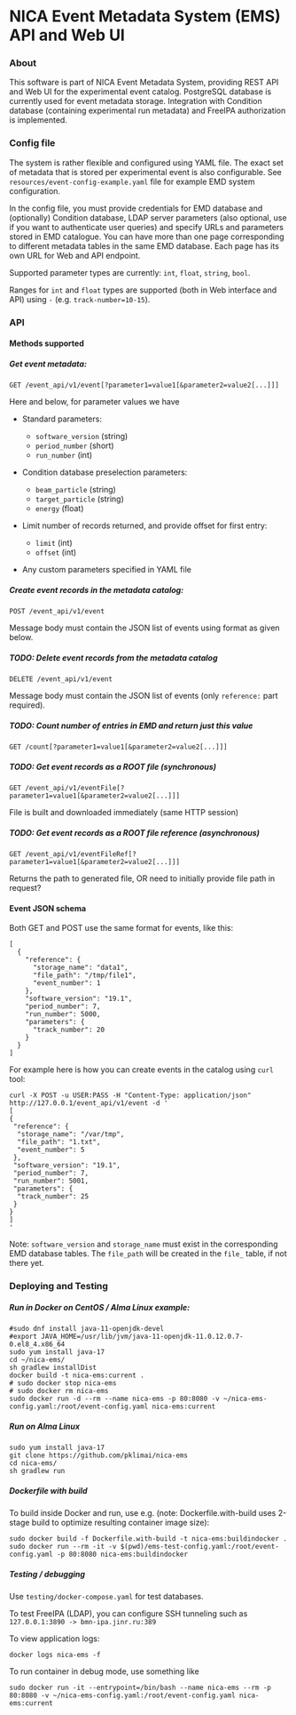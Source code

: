 
# NICA Event Metadata System (EMS) API and Web UI

### About

This software is part of NICA Event Metadata System, providing REST API and Web UI for the experimental 
event catalog. PostgreSQL database is currently used for event metadata storage. Integration with Condition
database (containing experimental run metadata) and FreeIPA authorization is implemented.

### Config file

The system is rather flexible and configured using YAML file. The exact set of metadata that is
stored per experimental event is also configurable. See `resources/event-config-example.yaml` file 
for example EMD system configuration.

In the config file, you must provide credentials for EMD database and (optionally) Condition database, 
LDAP server parameters (also optional, use if you want to authenticate user queries) and specify URLs 
and parameters stored in EMD catalogue.
You can have more than one page corresponding to different metadata tables in the same EMD database.
Each page has its own URL for Web and API endpoint.

Supported parameter types are currently: `int`, `float`, `string`, `bool`.

Ranges for `int` and `float` types are supported (both in Web interface and API) using `-` 
(e.g. `track-number=10-15`). 

### API

#### Methods supported

##### Get event metadata:
`GET /event_api/v1/event[?parameter1=value1[&parameter2=value2[...]]]`
  
Here and below, for parameter values we have 
* Standard parameters:
  - `software_version` (string)
  - `period_number` (short)
  - `run_number` (int)

* Condition database preselection parameters:
  - `beam_particle` (string)
  - `target_particle` (string)
  - `energy` (float)

* Limit number of records returned, and provide offset for first entry:
  - `limit` (int)
  - `offset` (int)

* Any custom parameters specified in YAML file 

##### Create event records in the metadata catalog:
`POST /event_api/v1/event`

Message body must contain the JSON list of events using format as given below.  

##### TODO: Delete event records from the metadata catalog
`DELETE /event_api/v1/event`

Message body must contain the JSON list of events (only `reference:` part required).

##### TODO: Count number of entries in EMD and return just this value
`GET /count[?parameter1=value1[&parameter2=value2[...]]]`

##### TODO: Get event records as a ROOT file (synchronous)
`GET /event_api/v1/eventFile[?parameter1=value1[&parameter2=value2[...]]]`

File is built and downloaded immediately (same HTTP session) 

##### TODO: Get event records as a ROOT file reference (asynchronous)
`GET /event_api/v1/eventFileRef[?parameter1=value1[&parameter2=value2[...]]]`

Returns the path to generated file, OR need to initially provide file path in request?

#### Event JSON schema

Both GET and POST use the same format for events, like this:

```
[ 
  {
    "reference": {
      "storage_name": "data1",
      "file_path": "/tmp/file1",
      "event_number": 1
    },
    "software_version": "19.1",
    "period_number": 7,
    "run_number": 5000,
    "parameters": {
      "track_number": 20
    }
  } 
]
```

For example here is how you can create events in the catalog using `curl` tool:
```
curl -X POST -u USER:PASS -H "Content-Type: application/json" http://127.0.0.1/event_api/v1/event -d '
[
{
 "reference": {
  "storage_name": "/var/tmp",
  "file_path": "1.txt",
  "event_number": 5
 },
 "software_version": "19.1",
 "period_number": 7,
 "run_number": 5001,
 "parameters": {
  "track_number": 25
 }
}
]
'
```

Note: `software_version` and `storage_name` must exist in the corresponding EMD database tables.
The `file_path` will be created in the `file_` table, if not there yet.

### Deploying and Testing

##### Run in Docker on CentOS / Alma Linux example:

```
#sudo dnf install java-11-openjdk-devel
#export JAVA_HOME=/usr/lib/jvm/java-11-openjdk-11.0.12.0.7-0.el8_4.x86_64
sudo yum install java-17
cd ~/nica-ems/
sh gradlew installDist
docker build -t nica-ems:current .
# sudo docker stop nica-ems
# sudo docker rm nica-ems
sudo docker run -d --rm --name nica-ems -p 80:8080 -v ~/nica-ems-config.yaml:/root/event-config.yaml nica-ems:current
```

##### Run on Alma Linux

```
sudo yum install java-17
git clone https://github.com/pklimai/nica-ems
cd nica-ems/
sh gradlew run
```

##### Dockerfile with build

To build inside Docker and run, use e.g. (note: Dockerfile.with-build uses 2-stage build to optimize 
resulting container image size):
```
sudo docker build -f Dockerfile.with-build -t nica-ems:buildindocker .
sudo docker run --rm -it -v $(pwd)/ems-test-config.yaml:/root/event-config.yaml -p 80:8080 nica-ems:buildindocker
```

##### Testing / debugging

Use `testing/docker-compose.yaml` for test databases. 

To test FreeIPA (LDAP), you can configure SSH tunneling such as `127.0.0.1:3890 -> bmn-ipa.jinr.ru:389`

To view application logs:
```
docker logs nica-ems -f
```

To run container in debug mode, use something like
```
sudo docker run -it --entrypoint=/bin/bash --name nica-ems --rm -p 80:8080 -v ~/nica-ems-config.yaml:/root/event-config.yaml nica-ems:current
```


